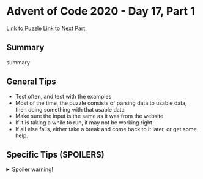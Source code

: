# Advent of Code 2020 - Day 17, Part 1

[Link to Puzzle](https://adventofcode.com/2020/day/17)
[Link to Next Part](https://github.com/CodingAP/unofficial-aoc-syllabus/blob/main/years/2020/day17/part2.md)

## Summary
summary

## General Tips
- Test often, and test with the examples
- Most of the time, the puzzle consists of parsing data to usable data, then doing something with that usable data
- Make sure the input is the same as it was from the website
- If it is taking a while to run, it may not be working right
- If all else fails, either take a break and come back to it later, or get some help.

## Specific Tips (SPOILERS)
<details> <summary>Spoiler warning!</summary>

specific tips

</details>